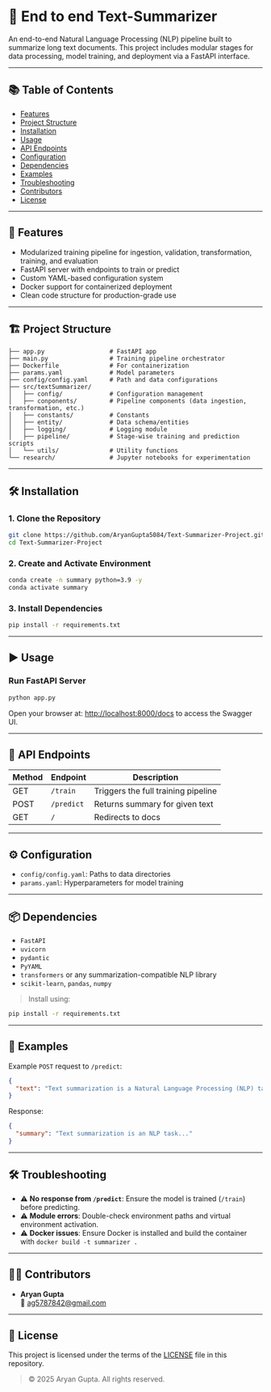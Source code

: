 
# 📝 End to end Text-Summarizer

An end-to-end Natural Language Processing (NLP) pipeline built to summarize long text documents. This project includes modular stages for data processing, model training, and deployment via a FastAPI interface.

---

## 📚 Table of Contents

- [Features](#-features)
- [Project Structure](#-project-structure)
- [Installation](#-installation)
- [Usage](#-usage)
- [API Endpoints](#-api-endpoints)
- [Configuration](#-configuration)
- [Dependencies](#-dependencies)
- [Examples](#-examples)
- [Troubleshooting](#-troubleshooting)
- [Contributors](#-contributors)
- [License](#-license)

---

## 🚀 Features

- Modularized training pipeline for ingestion, validation, transformation, training, and evaluation
- FastAPI server with endpoints to train or predict
- Custom YAML-based configuration system
- Docker support for containerized deployment
- Clean code structure for production-grade use

---

## 🏗 Project Structure

```
├── app.py                  # FastAPI app
├── main.py                 # Training pipeline orchestrator
├── Dockerfile              # For containerization
├── params.yaml             # Model parameters
├── config/config.yaml      # Path and data configurations
├── src/textSummarizer/
│   ├── config/             # Configuration management
│   ├── conponents/         # Pipeline components (data ingestion, transformation, etc.)
│   ├── constants/          # Constants
│   ├── entity/             # Data schema/entities
│   ├── logging/            # Logging module
│   ├── pipeline/           # Stage-wise training and prediction scripts
│   └── utils/              # Utility functions
└── research/               # Jupyter notebooks for experimentation
```

---

## 🛠 Installation

### 1. Clone the Repository

```bash
git clone https://github.com/AryanGupta5084/Text-Summarizer-Project.git
cd Text-Summarizer-Project
```

### 2. Create and Activate Environment

```bash
conda create -n summary python=3.9 -y
conda activate summary
```

### 3. Install Dependencies

```bash
pip install -r requirements.txt
```

---

## ▶️ Usage

### Run FastAPI Server

```bash
python app.py
```

Open your browser at: [http://localhost:8000/docs](http://localhost:8000/docs) to access the Swagger UI.

---

## 📡 API Endpoints

| Method | Endpoint     | Description                        |
|--------|--------------|------------------------------------|
| GET    | `/train`     | Triggers the full training pipeline |
| POST   | `/predict`   | Returns summary for given text     |
| GET    | `/`          | Redirects to docs                  |

---

## ⚙ Configuration

- `config/config.yaml`: Paths to data directories
- `params.yaml`: Hyperparameters for model training

---

## 📦 Dependencies

- `FastAPI`
- `uvicorn`
- `pydantic`
- `PyYAML`
- `transformers` or any summarization-compatible NLP library
- `scikit-learn`, `pandas`, `numpy`

> Install using:  
```bash
pip install -r requirements.txt
```

---

## 🧪 Examples

Example `POST` request to `/predict`:

```json
{
  "text": "Text summarization is a Natural Language Processing (NLP) task..."
}
```

Response:
```json
{
  "summary": "Text summarization is an NLP task..."
}
```

---

## 🛠 Troubleshooting

- ⚠ **No response from `/predict`**: Ensure the model is trained (`/train`) before predicting.
- ⚠ **Module errors**: Double-check environment paths and virtual environment activation.
- ⚠ **Docker issues**: Ensure Docker is installed and build the container with `docker build -t summarizer .`

---

## 👨‍💻 Contributors

- **Aryan Gupta**  
  📧 ag5787842@gmail.com

---

## 📄 License

This project is licensed under the terms of the [LICENSE](./LICENSE) file in this repository.

> © 2025 Aryan Gupta. All rights reserved.
